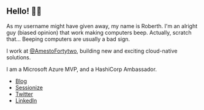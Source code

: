 ## Hello! 👨‍💻

As my username might have given away, my name is Roberth. I'm an alright guy (biased opinion) that work making computers beep. Actually, scratch that... Beeping computers are usually a bad sign.

I work at [@AmestoFortytwo](https://github.com/amestofortytwo), building new and exciting cloud-native solutions.

I am a Microsoft Azure MVP, and a HashiCorp Ambassador.

* [Blog](https://robstr.dev)
* [Sessionize](https://sessionize.com/roberth-strand)
* [Twitter](https://twitter.com/roberthtweets)
* [LinkedIn](https://linkedin.com/in/roberthstrand)
